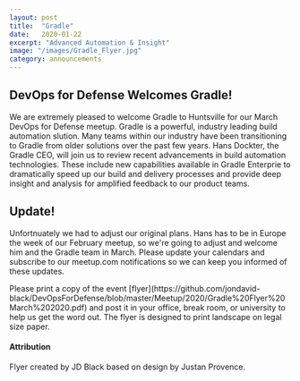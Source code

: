 ```yaml
---
layout: post
title:  "Gradle"
date:   2020-01-22
excerpt: "Advanced Automation & Insight"
image: "/images/Gradle_Flyer.jpg"
category: announcements
---
```


## DevOps for Defense Welcomes Gradle!
We are extremely pleased to welcome Gradle to Huntsville for our March DevOps for Defense meetup.  Gradle is a powerful, industry leading build automation slution.  Many teams within our industry have been transitioning to Gradle from older solutions over the past few years. Hans Dockter, the Gradle CEO, will join us to review recent advancements in build automation technologies.  These include new capabilities available in Gradle Enterprie to dramatically speed up our build and delivery processes and provide deep insight and analysis for amplified feedback to our product teams.

## Update!
Unfortnuately we had to adjust our original plans.  Hans has to be in Europe the week of our February meetup, so we're going to adjust and welcome him and the Gradle team in March.  Please update your calendars and subscribe to our meetup.com notifications so we can keep you informed of these updates.

<div class="box" markdown="1">
Please print a copy of the event [flyer](https://github.com/jondavid-black/DevOpsForDefense/blob/master/Meetup/2020/Gradle%20Flyer%20March%202020.pdf) and post it in your office, break room, or university to help us get the word out.  The flyer is designed to print landscape on legal size paper.
</div>

#### Attribution

Flyer created by JD Black based on design by Justan Provence.
